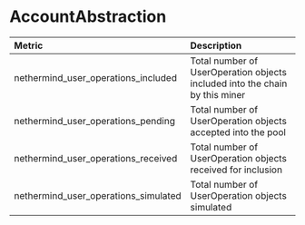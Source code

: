 # AccountAbstraction

| Metric | Description |
| :--- | :--- |
| nethermind_user_operations_included | Total number of UserOperation objects included into the chain by this miner |
| nethermind_user_operations_pending | Total number of UserOperation objects accepted into the pool |
| nethermind_user_operations_received | Total number of UserOperation objects received for inclusion |
| nethermind_user_operations_simulated | Total number of UserOperation objects simulated |

